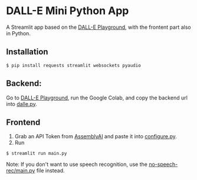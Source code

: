 # DALL-E Mini Python App

A Streamlit app based on the [DALL-E Playground](https://github.com/saharmor/dalle-playground), with the frontent part also in Python.

## Installation

```console
$ pip install requests streamlit websockets pyaudio
```

## Backend:
Go to [DALL-E Playground](https://github.com/saharmor/dalle-playground), run the Google Colab, and copy the backend url into [dalle.py](dalle.py).

## Frontend

1. Grab an API Token from [AssemblyAI](https://www.assemblyai.com) and paste it into [configure.py](configure.py).
2. Run

```console
$ streamlit run main.py
```

Note: If you don't want to use speech recognition, use the [no-speech-rec/main.py](no-speech-rec/main.py) file instead.
